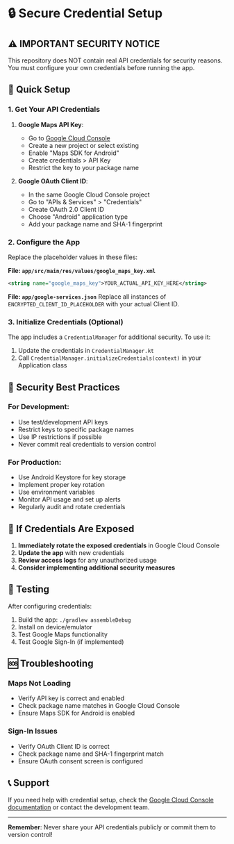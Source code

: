 # 🔒 Secure Credential Setup

## ⚠️ IMPORTANT SECURITY NOTICE

This repository does NOT contain real API credentials for security reasons. You must configure your own credentials before running the app.

## 🚀 Quick Setup

### 1. Get Your API Credentials

1. **Google Maps API Key**:
   - Go to [Google Cloud Console](https://console.cloud.google.com/)
   - Create a new project or select existing
   - Enable "Maps SDK for Android"
   - Create credentials > API Key
   - Restrict the key to your package name

2. **Google OAuth Client ID**:
   - In the same Google Cloud Console project
   - Go to "APIs & Services" > "Credentials"
   - Create OAuth 2.0 Client ID
   - Choose "Android" application type
   - Add your package name and SHA-1 fingerprint

### 2. Configure the App

Replace the placeholder values in these files:

**File: `app/src/main/res/values/google_maps_key.xml`**
```xml
<string name="google_maps_key">YOUR_ACTUAL_API_KEY_HERE</string>
```

**File: `app/google-services.json`**
Replace all instances of `ENCRYPTED_CLIENT_ID_PLACEHOLDER` with your actual Client ID.

### 3. Initialize Credentials (Optional)

The app includes a `CredentialManager` for additional security. To use it:

1. Update the credentials in `CredentialManager.kt`
2. Call `CredentialManager.initializeCredentials(context)` in your Application class

## 🔐 Security Best Practices

### For Development:
- Use test/development API keys
- Restrict keys to specific package names
- Use IP restrictions if possible
- Never commit real credentials to version control

### For Production:
- Use Android Keystore for key storage
- Implement proper key rotation
- Use environment variables
- Monitor API usage and set up alerts
- Regularly audit and rotate credentials

## 🚨 If Credentials Are Exposed

1. **Immediately rotate the exposed credentials** in Google Cloud Console
2. **Update the app** with new credentials
3. **Review access logs** for any unauthorized usage
4. **Consider implementing additional security measures**

## 📱 Testing

After configuring credentials:

1. Build the app: `./gradlew assembleDebug`
2. Install on device/emulator
3. Test Google Maps functionality
4. Test Google Sign-In (if implemented)

## 🆘 Troubleshooting

### Maps Not Loading
- Verify API key is correct and enabled
- Check package name matches in Google Cloud Console
- Ensure Maps SDK for Android is enabled

### Sign-In Issues
- Verify OAuth Client ID is correct
- Check package name and SHA-1 fingerprint match
- Ensure OAuth consent screen is configured

## 📞 Support

If you need help with credential setup, check the [Google Cloud Console documentation](https://cloud.google.com/docs) or contact the development team.

---

**Remember**: Never share your API credentials publicly or commit them to version control!
